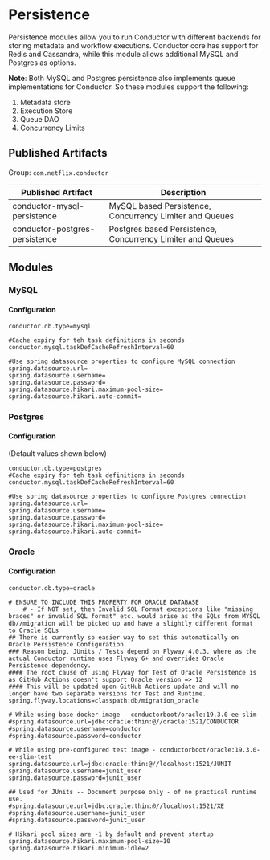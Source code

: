 # Persistence
Persistence modules allow you to run Conductor with different backends for storing metadata and workflow executions.
Conductor core has support for Redis and Cassandra, while this module allows additional MySQL and Postgres as options.

**Note**: Both MySQL and Postgres persistence also implements queue implementations for Conductor.  So these modules 
support the following:

1. Metadata store
2. Execution Store
3. Queue DAO
4. Concurrency Limits

## Published Artifacts

Group: `com.netflix.conductor`

| Published Artifact | Description |
| ----------- | ----------- | 
| conductor-mysql-persistence | MySQL based Persistence, Concurrency Limiter and Queues  |
| conductor-postgres-persistence | Postgres based Persistence, Concurrency Limiter and Queues  |

## Modules
### MySQL

#### Configuration

```properties
conductor.db.type=mysql

#Cache expiry for teh task definitions in seconds
conductor.mysql.taskDefCacheRefreshInterval=60

#Use spring datasource properties to configure MySQL connection
spring.datasource.url=
spring.datasource.username=
spring.datasource.password=
spring.datasource.hikari.maximum-pool-size=
spring.datasource.hikari.auto-commit=
```

### Postgres

#### Configuration
(Default values shown below)

```properties
conductor.db.type=postgres
#Cache expiry for teh task definitions in seconds
conductor.mysql.taskDefCacheRefreshInterval=60

#Use spring datasource properties to configure Postgres connection
spring.datasource.url=
spring.datasource.username=
spring.datasource.password=
spring.datasource.hikari.maximum-pool-size=
spring.datasource.hikari.auto-commit=
```

### Oracle 

#### Configuration

``` properties
conductor.db.type=oracle

# ENSURE TO INCLUDE THIS PROPERTY FOR ORACLE DATABASE 
	# - If NOT set, then Invalid SQL Format exceptions like "missing braces" or invalid SQL format" etc. would arise as the SQLs from MYSQL db//migration will be picked up and have a slightly different format to Oracle SQLs
## There is currently so easier way to set this automatically on Oracle Persistence Configuration.
### Reason being, JUnits / Tests depend on Flyway 4.0.3, where as the actual Conductor runtime uses Flyway 6+ and overrides Oracle Persistence dependency.
#### The root cause of using Flyway for Test of Oracle Persistence is as GitHub Actions doesn't support Oracle version => 12
#### This will be updated upon GitHub Actions update and will no longer have two separate versions for Test and Runtime.
spring.flyway.locations=classpath:db/migration_oracle

# While using base docker image - conductorboot/oracle:19.3.0-ee-slim
#spring.datasource.url=jdbc:oracle:thin:@//oracle:1521/CONDUCTOR
#spring.datasource.username=conductor
#spring.datasource.password=conductor

# While using pre-configured test image - conductorboot/oracle:19.3.0-ee-slim-test
spring.datasource.url=jdbc:oracle:thin:@//localhost:1521/JUNIT
spring.datasource.username=junit_user
spring.datasource.password=junit_user

## Used for JUnits -- Document purpose only - of no practical runtime use.
#spring.datasource.url=jdbc:oracle:thin:@//localhost:1521/XE
#spring.datasource.username=junit_user
#spring.datasource.password=junit_user

# Hikari pool sizes are -1 by default and prevent startup
spring.datasource.hikari.maximum-pool-size=10
spring.datasource.hikari.minimum-idle=2

```